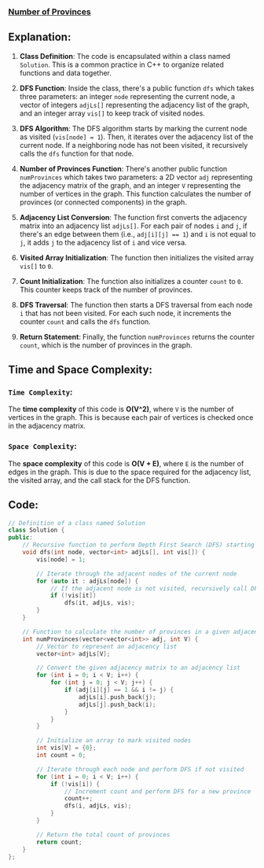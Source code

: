### [Number of Provinces](https://www.geeksforgeeks.org/problems/number-of-provinces/1?utm_source=youtube&utm_medium=collab_striver_ytdescription&utm_campaign=number_of_provinces)

## Explanation:
1. **Class Definition**: The code is encapsulated within a class named `Solution`. This is a common practice in C++ to organize related functions and data together.

2. **DFS Function**: Inside the class, there's a public function `dfs` which takes three parameters: an integer `node` representing the current node, a vector of integers `adjLs[]` representing the adjacency list of the graph, and an integer array `vis[]` to keep track of visited nodes.

3. **DFS Algorithm**: The DFS algorithm starts by marking the current node as visited (`vis[node] = 1`). Then, it iterates over the adjacency list of the current node. If a neighboring node has not been visited, it recursively calls the `dfs` function for that node.

4. **Number of Provinces Function**: There's another public function `numProvinces` which takes two parameters: a 2D vector `adj` representing the adjacency matrix of the graph, and an integer `V` representing the number of vertices in the graph. This function calculates the number of provinces (or connected components) in the graph.

5. **Adjacency List Conversion**: The function first converts the adjacency matrix into an adjacency list `adjLs[]`. For each pair of nodes `i` and `j`, if there's an edge between them (i.e., `adj[i][j] == 1`) and `i` is not equal to `j`, it adds `j` to the adjacency list of `i` and vice versa.

6. **Visited Array Initialization**: The function then initializes the visited array `vis[]` to `0`.

7. **Count Initialization**: The function also initializes a counter `count` to `0`. This counter keeps track of the number of provinces.

8. **DFS Traversal**: The function then starts a DFS traversal from each node `i` that has not been visited. For each such node, it increments the counter `count` and calls the `dfs` function.

9. **Return Statement**: Finally, the function `numProvinces` returns the counter `count`, which is the number of provinces in the graph.

## Time and Space Complexity:
### `Time Complexity`:
The **time complexity** of this code is **O(V^2)**, where `V` is the number of vertices in the graph. This is because each pair of vertices is checked once in the adjacency matrix.

### `Space Complexity`:
The **space complexity** of this code is **O(V + E)**, where `E` is the number of edges in the graph. This is due to the space required for the adjacency list, the visited array, and the call stack for the DFS function.

## Code:
```cpp
// Definition of a class named Solution
class Solution {
public:
    // Recursive function to perform Depth First Search (DFS) starting from a given node
    void dfs(int node, vector<int> adjLs[], int vis[]) {
        vis[node] = 1;

        // Iterate through the adjacent nodes of the current node
        for (auto it : adjLs[node]) {
            // If the adjacent node is not visited, recursively call DFS for that node
            if (!vis[it])
                dfs(it, adjLs, vis);
        }
    }

    // Function to calculate the number of provinces in a given adjacency matrix
    int numProvinces(vector<vector<int>> adj, int V) {
        // Vector to represent an adjacency list
        vector<int> adjLs[V];

        // Convert the given adjacency matrix to an adjacency list
        for (int i = 0; i < V; i++) {
            for (int j = 0; j < V; j++) {
                if (adj[i][j] == 1 && i != j) {
                    adjLs[i].push_back(j);
                    adjLs[j].push_back(i);
                }
            }
        }

        // Initialize an array to mark visited nodes
        int vis[V] = {0};
        int count = 0;

        // Iterate through each node and perform DFS if not visited
        for (int i = 0; i < V; i++) {
            if (!vis[i]) {
                // Increment count and perform DFS for a new province
                count++;
                dfs(i, adjLs, vis);
            }
        }

        // Return the total count of provinces
        return count;
    }
};
```
